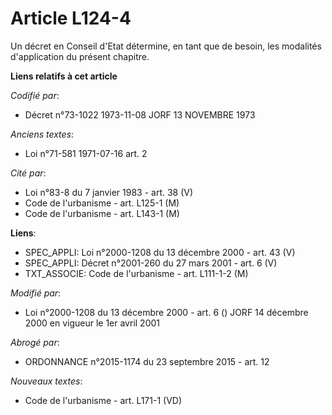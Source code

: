 # Article L124-4

Un décret en Conseil d'Etat détermine, en tant que de besoin, les modalités d'application du présent chapitre.

**Liens relatifs à cet article**

_Codifié par_:

  - Décret n°73-1022 1973-11-08 JORF 13 NOVEMBRE 1973

_Anciens textes_:

  - Loi n°71-581 1971-07-16 art. 2

_Cité par_:

  - Loi n°83-8 du 7 janvier 1983 - art. 38 (V)
  - Code de l'urbanisme - art. L125-1 (M)
  - Code de l'urbanisme - art. L143-1 (M)

**Liens**:

  - SPEC_APPLI: Loi n°2000-1208 du 13 décembre 2000 - art. 43 (V)
  - SPEC_APPLI: Décret n°2001-260 du 27 mars 2001 - art. 6 (V)
  - TXT_ASSOCIE: Code de l'urbanisme - art. L111-1-2 (M)

_Modifié par_:

  - Loi n°2000-1208 du 13 décembre 2000 - art. 6 () JORF 14 décembre 2000 en vigueur le 1er avril 2001

_Abrogé par_:

  - ORDONNANCE n°2015-1174 du 23 septembre 2015 - art. 12

_Nouveaux textes_:

  - Code de l'urbanisme - art. L171-1 (VD)

